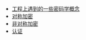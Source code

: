 * [工程上遇到的一些密码学概念](README.md)
* [对称加密](zh-cn/对称加密.md)
* [非对称加密](zh-cn/非对称加密.md)
* [认证](zh-cn/认证.md)
      

